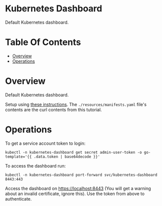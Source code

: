 # Kubernetes Dashboard
Default Kubernetes dashboard.

# Table Of Contents
- [Overview](#overview)
- [Operations](#operations)

# Overview
Default Kubernetes dashboard.

Setup using [these instructions](https://kubernetes.io/docs/tasks/access-application-cluster/web-ui-dashboard/). The `./resources/manifests.yaml` file's contents are the curl contents from this tutorial.

# Operations
To get a service account token to login:

```
kubectl -n kubernetes-dashboard get secret admin-user-token -o go-template='{{ .data.token | base64decode }}'
```

To access the dashboard run:

```
kubectl -n kubernetes-dashboard port-forward svc/kubernetes-dashboard 8443:443
```

Access the dashboard on [https://localhost:8443](https://localhost:8443) (You will get a warning about an invalid certificate, ignore this). Use the token from above to authenticate.
